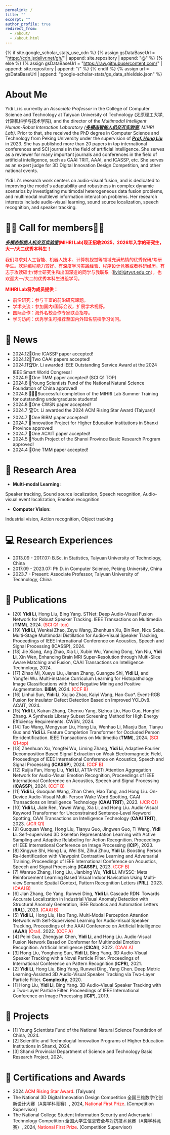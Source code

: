 ```yaml
---
permalink: /
title: ""
excerpt: ""
author_profile: true
redirect_from: 
  - /about/
  - /about.html
---
```


{% if site.google_scholar_stats_use_cdn %}
{% assign gsDataBaseUrl = "https://cdn.jsdelivr.net/gh/" | append: site.repository | append: "@" %}
{% else %}
{% assign gsDataBaseUrl = "https://raw.githubusercontent.com/" | append: site.repository | append: "/" %}
{% endif %}
{% assign url = gsDataBaseUrl | append: "google-scholar-stats/gs_data_shieldsio.json" %}

<span class='anchor' id='about-me'></span>

# **About Me**

Yidi Li is currently an _Associate Professor_ in the College of Computer Science and Technology at Taiyuan University of Technology (太原理工大学, 计算机科学与技术学院), and the director of the _Multimodal Intelligent Human-Robot Interaction Laboratory (***[多模态智能人机交互实验室](https://lab.rjmart.cn/11097/MIHRI)***, MIHRI Lab)_. Prior to that, she received the PhD degree in Computer Science and Technology from Peking University under the supervision of ***[Prof. Hong Liu](https://robotics.pkusz.edu.cn)*** in 2023. She has published more than 20 papers in top international conferences and SCI journals in the field of artificial intelligence. She serves as a reviewer for many important journals and conferences in the field of artificial intelligence, such as CAAI TRIT, AAAI, and ICASSP, etc. She serves as an expert judge for 3D Digital Innovation Design Competition, and other national events.

Yidi Li's research work centers on audio-visual fusion, and is dedicated to improving the model's adaptability and robustness in complex dynamic scenarios by investigating multimodal heterogeneous data fusion problems, and multimodal multilevel information interaction problems. Her research interests include audio-visual learning, sound source localization, speech recognition, and speaker tracking.

# 📣📣 Call for members📣📣
<span style="color:red;"><strong>***[多模态智能人机交互实验室](https://lab.rjmart.cn/11097/MIHRI)***(MIHRI Lab)现正招收2025、2026年入学的研究生，大一/大二优秀本科生！</strong></span>

<font color=red>我们寻求对人工智能、机器人技术、计算机视觉等领域充满热情的优秀保研/考研学生。欢迎编程能力较好、有深度学习实践经验、程序设计竞赛或者科研经历，有志于攻读硕士/博士研究生和出国深造的同学与我联系（liyidi@tyut.edu.cn），也欢迎大一/大二的优秀本科生进组学习。</font><br>

<span style="color:red;"><strong>MIHRI Lab将为成员提供：</strong></span><br>

- <font color=red>前沿研究：参与丰富的前沿研究课题。</font>
- <font color=red>学术交流：参加国内/国际会议，扩展学术视野。</font>
- <font color=red>国际合作：海外名校合作专家联合指导。</font>
- <font color=red>学习访问：优秀学生可推荐至国内外知名院校学习访问。</font>
  
# 🥳 News
- 2024.12📄One ICASSP paper accepted!
- 2024.12📄Two CAAI papers accepted!
- 2024.11🏆Dr. Li awarded IEEE Outstanding Service Award at the 2024 IEEE Smart World Congress!
- 2024.9 📄One TMM paper accepted! (SCI Q1 TOP)
- 2024.8 🌟Young Scientists Fund of the National Natural Science Foundation of China approved!
- 2024.8 🧑‍🤝‍🧑Successful completion of the MIHRI Lab Summer Training for outstanding undergraduate students!
- 2024.8 📄One CWSN paper accepted!
- 2024.7 🏆Dr. Li awarded the 2024 ACM Rising Star Award (Taiyuan)!
- 2024.7 📄One BIBM paper accepted!
- 2024.7 🌟Innovation Project for Higher Education Institutions in Shanxi Province approved!
- 2024.7 📄One ACAIT paper accepted!
- 2024.5 🌟Youth Project of the Shanxi Province Basic Research Program approved!
- 2024.4 📄One TMM paper accepted!

<!-- 2024.8 国家自然科学基金青年项目获批！
2024.8 MIHRI Lab优秀本科生暑期集训圆满结束！
2024.8 一篇CSWC论文被接收！
2024.7 Dr.Li荣获2024ACM新星奖（太原分会）
2024.7 一篇BIBM论文被接收！
2024.7 山西省高等学校科技创新项目获批！
2024.7 一篇ACAIT论文被接收！
2024.5 山西省基础研究计划青年项目获批！
2024.4 一篇TMM论文被接收！
2024.3 Dr.Li被选为中国科协“青年科学家百城行”山西代表！
2023.12 两篇ICASSP论文被接收-->

# 📜 Research Area
- **Multi-modal Learning:** 

Speaker tracking, Sound source localization, Speech recognition, Audio-visual event localization, Emotion recognition

- **Computer Vision:**

Industrial vision, Action recognition, Object tracking


# 💻 Research Experiences
- 2013.09 - 2017.07: B.Sc. in Statistics, Taiyuan University of Technology, China
- 2017.09 - 2023.07: Ph.D. in Computer Science, Peking University, China
- 2023.7 - Present: Associate Professor, Taiyuan University of Technology, China


# 📝 Publications 
- [20] **Yidi Li**, Hong Liu, Bing Yang. STNet: Deep Audio-Visual Fusion Network for Robust Speaker Tracking. IEEE Transactions on Multimedia (**TMM**), 2024. <font color=red>(SCI Q1-top)</font>
- [19]	**Yidi Li**, Wenkai Zhao, Zeyu Wang, Zhenhuan Xu, Bin Ren, Nicu Sebe. Multi-Stage Multimodal Distillation for Audio-Visual Speaker Tracking, Proceedings of IEEE International Conference on Acoustics, Speech and Signal Processing (ICASSP), 2024.
- [18]	Jie Xiang, Ang Zhao, Xia Li, Xubin Wu, Yanqing Dong, Yan Niu, **Yidi Li**, Xin Wen, Enhancing Brain MRI Super-Resolution through Multi-Slice Aware Matching and Fusion, CAAI Transactions on Intelligence Technology, 2024.
- [17] Zihao Mi, Xueyu Liu, Jianan Zhang, Guangze Shi, **Yidi Li**, and Yongfei Wu. Multi-instance Curriculum Learning for Histopathology Image Classifications with Hard Negative Mining and Positive Augmentation. **BIBM**, 2024.<font color=red> (CCF B)</font>
- [16] Linhui Sun, **Yidi Li**, Xujiao Zhao, Kaiyi Wang, Hao Guo*. Event-RGB Fusion for insulator Defect Detection Based on lmproved YOLOv8. ACAIT, 2024.
- [15] **Yidi Li**, Kairan Zhang, Chenxu Yang, Sizhou Liu, Hao Guo, Hongfei Zhang. A Synthesis Library Subset Screening Method for High Energy Efficiency Requirements. CWSN, 2024.
- [14] Tao Wang, Mengyuan Liu, Hong Liu, Wenhao Li, Miaoju Ban, Tianyu Guo and **Yidi Li**. Feature Completion Transformer for Occluded Person Re-identification. IEEE Transactions on Multimedia (**TMM**), 2024. <font color=red>(SCI Q1-top)</font>
- [13] Zhenhuan Xu, Yongfei Wu, Liming Zhang, **Yidi Li**, Adaptive Fourier Decomposition Based Signal Extraction on Weak Electromagnetic Field, Proceedings of IEEE International Conference on Acoustics, Speech and Signal Processing (**ICASSP**), 2024. <font color=red>(CCF B)</font>
- [12] Ruijia Fan, Hong Liu, **Yidi Li**, ATTA-NET: Attention Aggregation Network for Audio-Visual Emotion Recognition, Proceedings of IEEE International Conference on Acoustics, Speech and Signal Processing (**ICASSP**), 2024. <font color=red>(CCF B)</font>
- [11] **Yidi Li**, Guoquan Wang, Zhan Chen, Hao Tang, and Hong Liu. On-Device Audio-Visual Multi-Person Wake Word Spotting, CAAI Transactions on Intelligence Technology (**CAAI TRIT**), 2023. <font color=red>(JCR Q1)</font>
- [10] **Yidi Li**, Jiale Ren, Yawei Wang, Xia Li, and Hong Liu. Audio-Visual Keyword Transformer for Unconstrained Sentence-Level Keyword Spotting, CAAI Transactions on Intelligence Technology (**CAAI TRIT**), 2023. <font color=red>(JCR Q1)</font>
- [9] Guoquan Wang, Hong Liu, Tianyu Guo, Jingwen Guo, Ti Wang, **Yidi Li**. Self-supervised 3D Skeleton Representation Learning with Active Sampling and Adaptive Relabeling for Action Recognition. Proceedings of IEEE International Conference on Image Processing (**ICIP**), 2023. 
- [8] Xingyue Shi, Hong Liu, Wei Shi, Zihui Zhou, **Yidi Li**. Boosting Person Re-Identification with Viewpoint Contrastive Learning and Adversarial Training. Proceedings of IEEE International Conference on Acoustics, Speech and Signal Processing (**ICASSP**), 2023. <font color=red>(CCF B)</font>
- [7] Wanruo Zhang, Hong Liu, Jianbing Wu, **Yidi Li**. MVSSC: Meta Reinforcement Learning Based Visual lndoor Navication Using Multi-view Semantic Spatial Context, Pattern Recognition Letters (**PRL**). 2023. <font color=red>(CAAI B)</font>
- [6] Jian Zhang, Ge Yang, Runwei Ding, **Yidi Li**. Cascade RDN: Towards Accurate Localization in Industrial Visual Anomaly Detection with Structural Anomaly Generation, IEEE Robotics and Automation Letters (**RAL**), 2023. <font color=red>(CAAI B)</font>
- [5] **Yidi Li**, Hong Liu, Hao Tang. Multi-Modal Perception Attention Network with Self-Supervised Learning for Audio-Visual Speaker Tracking, Proceedings of the AAAI Conference on Artificial Intelligence (**AAAI**) <font color=red>(Oral)</font>. 2022. <font color=red>(CCF A)</font>
- [4] Peini Guo, Zhengyan Chen, **Yidi Li**, and Hong Liu. Audio-Visual Fusion Network Based on Conformer for Multimodal Emotion Recognition. Artificial Intelligence (**CICAI**), 2022. <font color=red>(CAAI A)</font>
- [3] Hong Liu, Yongheng Sun, **Yidi Li**, Bing Yang. 3D Audio-Visual Speaker Tracking with a Novel Particle Filter. Proceedings of International Conference on Pattern Recognition (**ICPR**), 2021.
- [2] **Yidi Li**, Hong Liu, Bing Yang, Runwei Ding, Yang Chen. Deep Metric Learning-Assisted 3D Audio-Visual Speaker Tracking via Two-Layer Particle Filter. **Complexity**, 2020.
- [1] Hong Liu, **Yidi Li**, Bing Yang. 3D Audio-Visual Speaker Tracking with a Two-Layer Particle Filter. Proceedings of IEEE International Conference on Image Processing (**ICIP**), 2019. 

# 🌟 Projects
- [1] Young Scientists Fund of the National Natural Science Foundation of China, 2024.
- [2] Scientific and Technologial Innovation Programs of Higher Education Institutions in Shanxi, 2024.
- [3] Shanxi Provincial Department of Science and Technology Basic Research Project, 2024.

# 🏅 Certifications and Awards
- 2024 <font color=red>ACM Rising Star Award</font>. (Taiyuan)
- The National 3D Digital Innovation Design Competition 全国三维数字化创新设计大赛（A类学科竞赛）, 2024, <font color=red>National First Prize</font>. (Competition Supervisor)
- The National College Student Information Security and Adversarial Technology Competition 全国大学生信息安全与对抗技术竞赛（A类学科竞赛）, 2024, <font color=red>National First Prize</font>. (Competition Supervisor)

<!-- Google Analytics -->
<script async src="https://catherine-qian.github.io/"></script>
<script>
  window.dataLayer = window.dataLayer || [];
  function gtag(){dataLayer.push(arguments);}
  gtag('js', new Date());

  gtag('config', 'GA_MEASUREMENT_ID');
</script>
<!-- End Google Analytics -->



